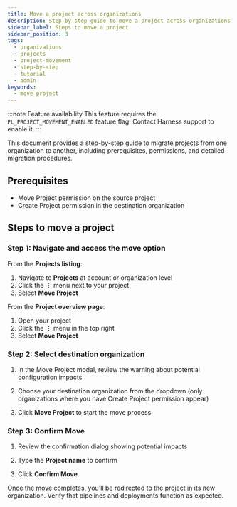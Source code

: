 ```yaml
---
title: Move a project across organizations
description: Step-by-step guide to move a project across organizations.
sidebar_label: Steps to move a project
sidebar_position: 3
tags:
  - organizations
  - projects
  - project-movement
  - step-by-step
  - tutorial
  - admin
keywords:
  - move project
---
```


:::note Feature availability
This feature requires the `PL_PROJECT_MOVEMENT_ENABLED` feature flag. Contact Harness support to enable it.
:::

This document provides a step-by-step guide to migrate projects from one organization to another, including prerequisites, permissions, and detailed migration procedures.

## Prerequisites

- Move Project permission on the source project
- Create Project permission in the destination organization

## Steps to move a project

### Step 1: Navigate and access the move option

From the **Projects listing**:
1. Navigate to **Projects** at account or organization level
2. Click the **⋮** menu next to your project
3. Select **Move Project**

From the **Project overview page**:
1. Open your project
2. Click the **⋮** menu in the top right
3. Select **Move Project**

### Step 2: Select destination organization

1. In the Move Project modal, review the warning about potential configuration impacts
2. Choose your destination organization from the dropdown (only organizations where you have Create Project permission appear)
  
    <!--<DocImage path={require('./static/move-project-modal.png')} width="50%" height="50%" title="Move project modal" />-->

3. Click **Move Project** to start the move process

### Step 3: Confirm Move

1. Review the confirmation dialog showing potential impacts
2. Type the **Project name** to confirm

    <!--<DocImage path={require('./static/confirm-project-move.png')} width="50%" height="50%" title="Move project confirm" />-->

3. Click **Confirm Move**

Once the move completes, you'll be redirected to the project in its new organization. Verify that pipelines and deployments function as expected.
